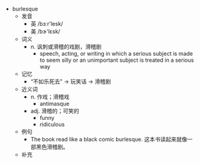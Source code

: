 - burlesque
  - 发音
    - 英 /bɜːr'lesk/
    - 美 /bɝ'lɛsk/
  - 词义
    - n. 讽刺或滑稽的戏剧，滑稽剧
      - speech, acting, or writing in which a serious subject is made to seem silly or an unimportant subject is treated in a serious way
  - 记忆
    - “不如乐死去” → 玩笑话 → 滑稽剧
  - 近义词
    - n. 作戏；滑稽戏
      - antimasque
    - adj. 滑稽的；可笑的
      - funny
      - ridiculous
  - 例句
    - The book read like a black comic burlesque. 这本书读起来就像一部黑色滑稽剧。
  - 补充